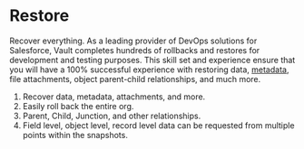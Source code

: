 # Restore

Recover everything. As a leading provider of DevOps solutions for Salesforce, Vault completes hundreds of rollbacks and restores for development and testing purposes. This skill set and experience ensure that you will have a 100% successful experience with restoring data, [metadata](https://www.autorabit.com/blog/6-benefits-of-restoring-your-metadata-in-salesforce-after-an-outage/), file attachments, object parent-child relationships, and much more.

1. Recover data, metadata, attachments, and more.
2. Easily roll back the entire org.
3. Parent, Child, Junction, and other relationships.
4. Field level, object level, record level data can be requested from multiple points within the snapshots.
